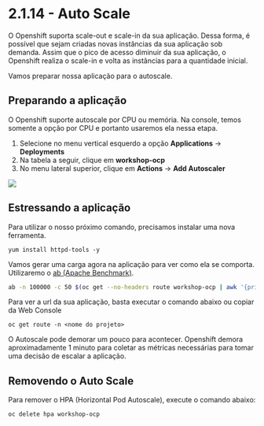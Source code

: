 # 2.1.14 - Auto Scale

O Openshift suporta scale-out e scale-in da sua aplicação. Dessa forma, é possível que sejam criadas novas instâncias da sua aplicação sob demanda. Assim que o pico de acesso diminuir da sua aplicação, o Openshift realiza o scale-in e volta as instâncias para a quantidade inicial.

Vamos preparar nossa aplicação para o autoscale.

## Preparando a aplicação

O Openshift suporte autoscale por CPU ou memória. Na console, temos somente a opção por CPU e portanto usaremos ela nessa etapa.

1. Selecione no menu vertical esquerdo a opção **Applications** -&gt; **Deployments**
2. Na tabela a seguir, clique em **workshop-ocp**
3. No menu lateral superior, clique em **Actions** -&gt; **Add Autoscaler**

![](../../.gitbook/assets/autoscale%20%281%29.gif)

## Estressando a aplicação

Para utilizar o nosso próximo comando, precisamos instalar uma nova ferramenta.

```text
yum install httpd-tools -y
```

Vamos gerar uma carga agora na aplicação para ver como ela se comporta. Utilizaremo o [ab \(Apache Benchmark\)](https://httpd.apache.org/docs/2.4/programs/ab.html).

```bash
ab -n 100000 -c 50 $(oc get --no-headers route workshop-ocp | awk '{print $2"/"}')
```

Para ver a url da sua aplicação, basta executar o comando abaixo ou copiar da Web Console

```text
oc get route -n <nome do projeto>
```

O Autoscale pode demorar um pouco para acontecer. Openshift demora aproximadamente 1 minuto para coletar as métricas necessárias para tomar uma decisão de escalar a aplicação.


## Removendo o Auto Scale

Para remover o HPA (Horizontal Pod Autoscale), execute o comando abaixo:    

```bash
oc delete hpa workshop-ocp
```

